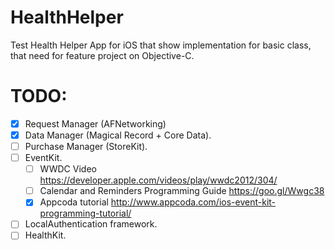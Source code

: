 # HealthHelper
Test Health Helper App for iOS that show implementation for basic class, that need for feature project on Objective-C.

# TODO:
- [x] Request Manager (AFNetworking)
- [x] Data Manager (Magical Record + Core Data).
- [ ] Purchase Manager (StoreKit).
- [ ] EventKit.
   - [ ] WWDC Video https://developer.apple.com/videos/play/wwdc2012/304/
   - [ ] Calendar and Reminders Programming Guide https://goo.gl/Wwgc38
   - [x] Appcoda tutorial http://www.appcoda.com/ios-event-kit-programming-tutorial/
- [ ] LocalAuthentication framework.
- [ ] HealthKit.

